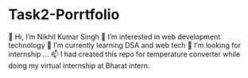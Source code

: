 # Task2-Porrtfolio
👋 Hi, I’m Nikhil Kumar Singh
👀 I’m interested in web development technology
🌱 I’m currently learning DSA and web tech
💞️ I’m looking for internship ...
📫 I had created this repo for temperature converter while doing my virtual internship at Bharat intern. 
